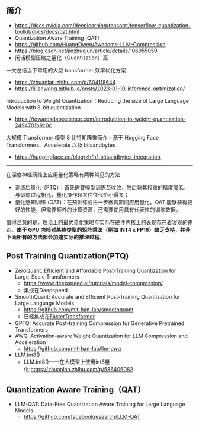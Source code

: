 
## 简介

- https://docs.nvidia.com/deeplearning/tensorrt/tensorflow-quantization-toolkit/docs/docs/qat.html
- Quantization Aware Training (QAT)
- https://github.com/HuangOwen/Awesome-LLM-Compression
- https://blog.csdn.net/jinzhuojun/article/details/106955059
- 闲话模型压缩之量化（Quantization）篇


一文总结当下常用的大型 transformer 效率优化方案
- https://zhuanlan.zhihu.com/p/604118644
- https://lilianweng.github.io/posts/2023-01-10-inference-optimization/


Introduction to Weight Quantization：Reducing the size of Large Language Models with 8-bit quantization
- https://towardsdatascience.com/introduction-to-weight-quantization-2494701b9c0c


大规模 Transformer 模型 8 比特矩阵乘简介 - 基于 Hugging Face Transformers、Accelerate 以及 bitsandbytes
- https://huggingface.co/blog/zh/hf-bitsandbytes-integration


---


在深度神经网络上应用量化策略有两种常见的方法：

- 训练后量化（PTQ）：首先需要模型训练至收敛，然后将其权重的精度降低。与训练过程相比，量化操作起来往往代价小得多；
- 量化感知训练 (QAT)：在预训练或进一步微调期间应用量化。QAT 能够获得更好的性能，但需要额外的计算资源，还需要使用具有代表性的训练数据。


值得注意的是，理论上的最优量化策略与实际在硬件内核上的表现存在着客观的差距。**由于 GPU 内核对某些类型的矩阵乘法（例如 INT4 x FP16）缺乏支持，并非下面所有的方法都会加速实际的推理过程**。





## Post Training Quantization(PTQ)

- ZeroQuant: Efficient and Affordable Post-Training Quantization for Large-Scale Transformers
  - https://www.deepspeed.ai/tutorials/model-compression/
  - 集成在Deepspeed
- SmoothQuant: Accurate and Efficient Post-Training Quantization for Large Language Models
  - https://github.com/mit-han-lab/smoothquant
  - 已经集成在[FasterTransformer](https://github.com/NVIDIA/FasterTransformer)
- GPTQ: Accurate Post-training Compression for Generative Pretrained Transformers
- AWQ: Activation-aware Weight Quantization for LLM Compression and Acceleration
  - https://github.com/mit-han-lab/llm-awq
- LLM.int8()
  - LLM.int8()——在大模型上使用int8量化:https://zhuanlan.zhihu.com/p/586406082


## Quantization Aware Training（QAT）

- LLM-QAT: Data-Free Quantization Aware Training for Large Language Models
  - https://github.com/facebookresearch/LLM-QAT


